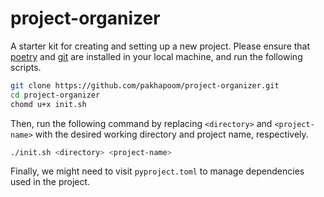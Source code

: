 # project-organizer
A starter kit for creating and setting up a new project. Please ensure that [poetry](https://python-poetry.org) and [git](https://git-scm.com) are installed in your local machine, and run the following scripts.

```zsh
git clone https://github.com/pakhapoom/project-organizer.git
cd project-organizer
chomd u+x init.sh
```

Then, run the following command by replacing `<directory>` and `<project-name>` with the desired working directory and project name, respectively.

```zsh
./init.sh <directory> <project-name>
```

Finally, we might need to visit `pyproject.toml` to manage dependencies used in the project.